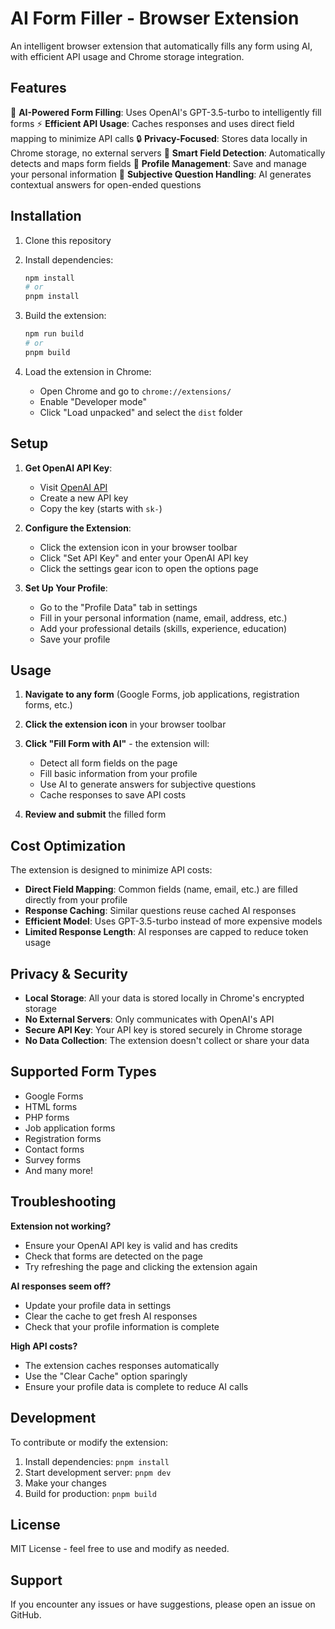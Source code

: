# AI Form Filler - Browser Extension

An intelligent browser extension that automatically fills any form using AI, with efficient API usage and Chrome storage integration.

## Features

🤖 **AI-Powered Form Filling**: Uses OpenAI's GPT-3.5-turbo to intelligently fill forms
⚡ **Efficient API Usage**: Caches responses and uses direct field mapping to minimize API calls
🔒 **Privacy-Focused**: Stores data locally in Chrome storage, no external servers
📝 **Smart Field Detection**: Automatically detects and maps form fields
💾 **Profile Management**: Save and manage your personal information
🎯 **Subjective Question Handling**: AI generates contextual answers for open-ended questions

## Installation

1. Clone this repository
2. Install dependencies:
   ```bash
   npm install
   # or
   pnpm install
   ```

3. Build the extension:
   ```bash
   npm run build
   # or
   pnpm build
   ```

4. Load the extension in Chrome:
   - Open Chrome and go to `chrome://extensions/`
   - Enable "Developer mode"
   - Click "Load unpacked" and select the `dist` folder

## Setup

1. **Get OpenAI API Key**:
   - Visit [OpenAI API](https://platform.openai.com/api-keys)
   - Create a new API key
   - Copy the key (starts with `sk-`)

2. **Configure the Extension**:
   - Click the extension icon in your browser toolbar
   - Click "Set API Key" and enter your OpenAI API key
   - Click the settings gear icon to open the options page

3. **Set Up Your Profile**:
   - Go to the "Profile Data" tab in settings
   - Fill in your personal information (name, email, address, etc.)
   - Add your professional details (skills, experience, education)
   - Save your profile

## Usage

1. **Navigate to any form** (Google Forms, job applications, registration forms, etc.)
2. **Click the extension icon** in your browser toolbar
3. **Click "Fill Form with AI"** - the extension will:
   - Detect all form fields on the page
   - Fill basic information from your profile
   - Use AI to generate answers for subjective questions
   - Cache responses to save API costs

4. **Review and submit** the filled form

## Cost Optimization

The extension is designed to minimize API costs:

- **Direct Field Mapping**: Common fields (name, email, etc.) are filled directly from your profile
- **Response Caching**: Similar questions reuse cached AI responses
- **Efficient Model**: Uses GPT-3.5-turbo instead of more expensive models
- **Limited Response Length**: AI responses are capped to reduce token usage

## Privacy & Security

- **Local Storage**: All your data is stored locally in Chrome's encrypted storage
- **No External Servers**: Only communicates with OpenAI's API
- **Secure API Key**: Your API key is stored securely in Chrome storage
- **No Data Collection**: The extension doesn't collect or share your data

## Supported Form Types

- Google Forms
- HTML forms
- PHP forms
- Job application forms
- Registration forms
- Contact forms
- Survey forms
- And many more!

## Troubleshooting

**Extension not working?**
- Ensure your OpenAI API key is valid and has credits
- Check that forms are detected on the page
- Try refreshing the page and clicking the extension again

**AI responses seem off?**
- Update your profile data in settings
- Clear the cache to get fresh AI responses
- Check that your profile information is complete

**High API costs?**
- The extension caches responses automatically
- Use the "Clear Cache" option sparingly
- Ensure your profile data is complete to reduce AI calls

## Development

To contribute or modify the extension:

1. Install dependencies: `pnpm install`
2. Start development server: `pnpm dev`
3. Make your changes
4. Build for production: `pnpm build`

## License

MIT License - feel free to use and modify as needed.

## Support

If you encounter any issues or have suggestions, please open an issue on GitHub.